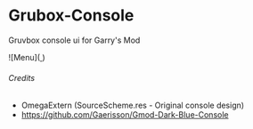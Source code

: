 # Grubox-Console
Gruvbox console ui for Garry's Mod

![Menu]([      ](https://i.imgur.com/Ig01pfb.jpeg))

###### Credits ######
 - OmegaExtern (SourceScheme.res - Original console design)
 - https://github.com/Gaerisson/Gmod-Dark-Blue-Console

